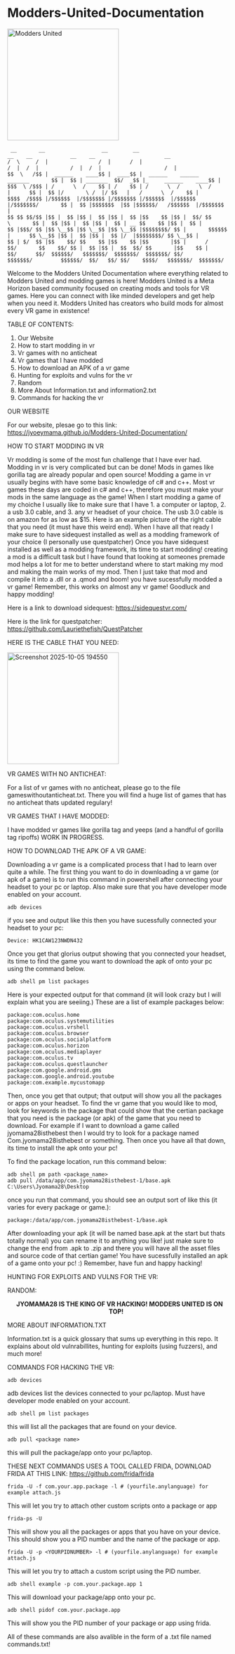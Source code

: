 # Modders-United-Documentation
<img width="254" height="254" alt="Modders United" src="https://github.com/user-attachments/assets/2d4b0234-1a47-4078-871b-3431672727bb" />

```
 __       __                  __        __                                      __    __            __    __                      __ 
/  \     /  |                /  |      /  |                                    /  |  /  |          /  |  /  |                    /  |
$$  \   /$$ |  ______    ____$$ |  ____$$ |  ______    ______    _______       $$ |  $$ | _______  $$/  _$$ |_     ______    ____$$ |
$$$  \ /$$$ | /      \  /    $$ | /    $$ | /      \  /      \  /       |      $$ |  $$ |/       \ /  |/ $$   |   /      \  /    $$ |
$$$$  /$$$$ |/$$$$$$  |/$$$$$$$ |/$$$$$$$ |/$$$$$$  |/$$$$$$  |/$$$$$$$/       $$ |  $$ |$$$$$$$  |$$ |$$$$$$/   /$$$$$$  |/$$$$$$$ |
$$ $$ $$/$$ |$$ |  $$ |$$ |  $$ |$$ |  $$ |$$    $$ |$$ |  $$/ $$      \       $$ |  $$ |$$ |  $$ |$$ |  $$ | __ $$    $$ |$$ |  $$ |
$$ |$$$/ $$ |$$ \__$$ |$$ \__$$ |$$ \__$$ |$$$$$$$$/ $$ |       $$$$$$  |      $$ \__$$ |$$ |  $$ |$$ |  $$ |/  |$$$$$$$$/ $$ \__$$ |
$$ | $/  $$ |$$    $$/ $$    $$ |$$    $$ |$$       |$$ |      /     $$/       $$    $$/ $$ |  $$ |$$ |  $$  $$/ $$       |$$    $$ |
$$/      $$/  $$$$$$/   $$$$$$$/  $$$$$$$/  $$$$$$$/ $$/       $$$$$$$/         $$$$$$/  $$/   $$/ $$/    $$$$/   $$$$$$$/  $$$$$$$/ 
```

Welcome to the Modders United Documentation where everything related to Modders United and modding games is here! Modders United is a Meta Horizon based community focused on creating mods and tools for VR games.       Here you can connect with like minded developers and get help when you need it. Modders United has creators who build mods for almost every VR game in existence!

TABLE OF CONTENTS:

1. Our Website
2. How to start modding in vr
3. Vr games with no anticheat
4. Vr games that I have modded
5. How to download an APK of a vr game
6. Hunting for exploits and vulns for the vr
7. Random
8. More About Information.txt and information2.txt
9. Commands for hacking the vr

OUR WEBSITE

For our website, plesae go to this link: https://jyoeymama.github.io/Modders-United-Documentation/

HOW TO START MODDING IN VR

Vr modding is some of the most fun challenge that I have ever had. Modding in vr is very complicated but can be done! Mods in games like gorilla tag are already popular and open source! Modding a game in vr usually begins with have some basic knowledge of c# and c++. Most vr games these days are coded in c# and c++, therefore you must make your mods in the same language as the game! When I start modding a game of my choiche I usually like to make sure that I have 1. a computer or laptop, 2. a usb 3.0 cable, and 3. any vr headset of your choice. The usb 3.0 cable is on amazon for as low as $15. Here is an example picture of the right cable that you need (it must have this weird end). When I have all that ready I make sure to have sidequest installed as well as a modding framework of your choice (I personally use questpatcher) Once you have sidequest installed as well as a modding framework, its time to start modding! creating a mod is a difficult task but I have found that looking at someones premade mod helps a lot for me to better understand where to start making my mod and making the main works of my mod. Then I just take that mod and compile it into a .dll or a .qmod and boom! you have sucessfully modded a vr game! Remember, this works on almost any vr game! Goodluck and happy modding!

Here is a link to download sidequest: https://sidequestvr.com/

Here is the link for questpatcher: https://github.com/Lauriethefish/QuestPatcher

HERE IS THE CABLE THAT YOU NEED:

<img width="254" height="254" alt="Screenshot 2025-10-05 194550" src="https://github.com/user-attachments/assets/50e46821-58db-432e-8aaa-59b96b9adecd" />

VR GAMES WITH NO ANTICHEAT:

For a list of vr games with no anticheat, please go to the file gameswithoutanticheat.txt. There you will find a huge list of games that has no anticheat thats updated regulary!

VR GAMES THAT I HAVE MODDED:

I have modded vr games like gorilla tag and yeeps (and a handful of gorilla tag ripoffs) WORK IN PROGRESS.

HOW TO DOWNLOAD THE APK OF A VR GAME:

Downloading a vr game is a complicated process that I had to learn over quite a while. The first thing you want to do in downloading a vr game (or apk of a game) is to run this command in powershell after connecting your headset to your pc or laptop. Also make sure that you have developer mode enabled on your account.

```
adb devices
```

if you see and output like this then you have sucessfully connected your headset to your pc:

```
Device: HK1CAW123NWDN432
```

Once you get that glorius output showing that you connected your headset, its time to find the game you want to download the apk of onto your pc using the command below.

```
adb shell pm list packages
```

Here is your expected output for that command (it will look crazy but I will explain what you are seeiing.) These are a list of example packages below:

```
package:com.oculus.home
package:com.oculus.systemutilities
package:com.oculus.vrshell
package:com.oculus.browser
package:com.oculus.socialplatform
package:com.oculus.horizon
package:com.oculus.mediaplayer
package:com.oculus.tv
package:com.oculus.questlauncher
package:com.google.android.gms
package:com.google.android.youtube
package:com.example.mycustomapp
```

Then, once you get that output; that output will show you all the packages or apps on your headset. To find the vr game that you would like to mod, look for keywords in the package that could show that the certian package that you need is the package (or apk) of the game that you need to download. For example if I want to download a game called jyomama28isthebest then I would try to look for a package named Com.jyomama28isthebest or something. Then once you have all that down, its time to install the apk onto your pc!

To find the package location, run this command below:

```
adb shell pm path <package_name>
adb pull /data/app/com.jyomama28isthebest-1/base.apk C:\Users\Jyomama28\Desktop
```

once you run that command, you should see an output sort of like this (it varies for every package or game.):

```
package:/data/app/com.jyomama28isthebest-1/base.apk
```

After downloading your apk (it will be named base.apk at the start but thats totally normal) you can rename it to anything you like! just make sure to change the end from .apk to .zip and there you will have all the asset files and source code of that certian game! You have sucessfully installed an apk of a game onto your pc! :) Remember, have fun and happy hacking!

HUNTING FOR EXPLOITS AND VULNS FOR THE VR:

RANDOM:

<p align="center">
  <strong style="margin:0 8px">JYOMAMA28 IS THE KING OF VR HACKING! MODDERS UNITED IS ON TOP!</strong>
</p>

MORE ABOUT INFORMATION.TXT

Information.txt is a quick glossary that sums up everything in this repo. It explains about old vulnrabillites, hunting for exploits (using fuzzers), and much more! 

COMMANDS FOR HACKING THE VR:

```
adb devices
```
adb devices list the devices connected to your pc/laptop. Must have developer mode enabled on your account.

```
adb shell pm list packages
```

this will list all the packages that are found on your device.

```
adb pull <package name>
```

this will pull the package/app onto your pc/laptop.

THESE NEXT COMMANDS USES A TOOL CALLED FRIDA, DOWNLOAD FRIDA AT THIS LINK: https://github.com/frida/frida

```
frida -U -f com.your.app.package -l # (yourfile.anylanguage) for example attach.js
```
This will let you try to attach other custom scripts onto a package or app

```
frida-ps -U
```

This will show you all the packages or apps that you have on your device. This should show you a PID number and the name of the package or app.

```
frida -U -p <YOURPIDNUMBER> -l # (yourfile.anylanguage) for example attach.js
```

This will let you try to attach a custom script using the PID number.

```
adb shell example -p com.your.package.app 1
```

This will download your package/app onto your pc. 

```
adb shell pidof com.your.package.app
```

This will show you the PID number of your package or app using frida.

All of these commands are also avalible in the form of a .txt file named commands.txt!

